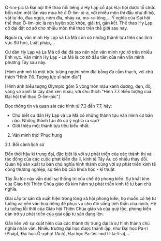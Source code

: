 Ô-lim-píc là Đại hội thể thao nổi tiếng ở Hy Lạp cổ đại. Đại hội được tổ chức bốn năm một lần vào mùa hè ở Ô-lim-pi-a, với nhiều môn thi đấu như đi bộ, vật tự do, đua ngựa, ném đĩa, nhảy xa, ma-ra-tông,... Ý nghĩa của Đại hội thể thao Ô-lim-píc là rèn luyện sức khỏe, giải trí, gắn kết. Thể thao Hy Lạp cổ đại đặt cơ sở cho nhiều môn thể thao trên thế giới sau này.

Ngoài ra, văn minh Hy Lạp và La Mã còn có những thành tựu trên các lĩnh vực Sử học, Luật pháp,...

Cư dân Hy Lạp và La Mã cổ đại đã tạo nên nền văn minh rực rỡ trên nhiều lĩnh vực. Văn minh Hy Lạp - La Mã là cơ sở đầu tiên của nền văn minh phương Tây sau này.

[Hình ảnh mô tả một bức tượng người ném đĩa bằng đá cẩm thạch, với chú thích "Hình 7.6. Tượng lực sĩ ném đĩa"]

[Hình ảnh biểu tượng Olympic gồm 5 vòng tròn màu xanh dương, đen, đỏ, vàng và xanh lá cây đan xen nhau, với chú thích "Hình 7.7. Biểu tượng của Đại hội thể thao Ô-lim-píc"]

Đọc thông tin và quan sát các hình từ 7.3 đến 7.7, hãy:
- Cho biết cư dân Hy Lạp và La Mã có những thành tựu văn minh cơ bản nào. Những thành tựu đó có ý nghĩa ra sao?
- Giới thiệu một thành tựu tiêu biểu nhất.

2. Văn minh thời Phục hưng

2.1. Bối cảnh lịch sử

Đến thời hậu kì trung đại, đặc biệt là với sự phát triển của các thành thị và tác động của các cuộc phát kiến địa lí, kinh tế Tây Âu có nhiều thay đổi. Quan hệ sản xuất tư bản chủ nghĩa hình thành cùng với sự phát triển kinh tế công thương nghiệp, sự tiến bộ của khoa học - kĩ thuật.

Tây Âu lúc này vẫn dưới sự thống trị của chế độ phong kiến. Sự khắt khe của Giáo hội Thiên Chúa giáo đã kìm hãm sự phát triển kinh tế tư bản chủ nghĩa.

Giai cấp tư sản đã xuất hiện trong lòng xã hội phong kiến, họ muốn có hệ tư tưởng và nền văn hoá riêng để phục vụ cho đời sống tinh thần của mình. Hệ tư tưởng lỗi thời của Giáo hội Thiên Chúa giáo và của quý tộc, phong kiến cản trở sự phát triển của giai cấp tư sản đang lên.

Gắn liền với sự xuất hiện của các thành thị trung đại là sự hình thành chủ nghĩa nhân văn. Nhiều trường đại học được thành lập, như Đại học Pa-ri (Pháp), Đại học Ô-xphót (Anh), Đại học Pa-téc-mơ (I-ta-li-a),...